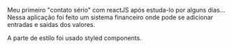 Meu primeiro "contato sério" com reactJS após estuda-lo por alguns dias...
Nessa aplicação foi feito um sistema financeiro onde pode se adicionar entradas e saidas dos valores.

A parte de estilo foi usado styled components.
